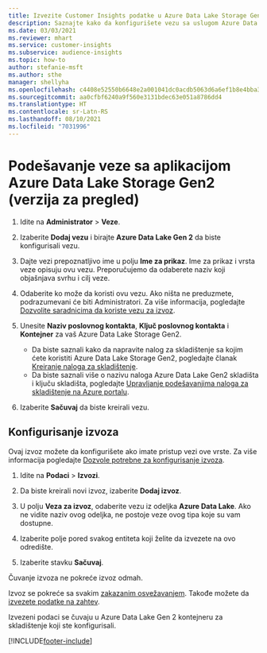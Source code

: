 ```yaml
---
title: Izvezite Customer Insights podatke u Azure Data Lake Storage Gen2
description: Saznajte kako da konfigurišete vezu sa uslugom Azure Data Lake Storage Gen2.
ms.date: 03/03/2021
ms.reviewer: mhart
ms.service: customer-insights
ms.subservice: audience-insights
ms.topic: how-to
author: stefanie-msft
ms.author: sthe
manager: shellyha
ms.openlocfilehash: c4408e52550b6648e2a001041dc0acdb5063d6a6ef1b8e4bba3321bf25fefcfc
ms.sourcegitcommit: aa0cfbf6240a9f560e3131bdec63e051a8786dd4
ms.translationtype: HT
ms.contentlocale: sr-Latn-RS
ms.lasthandoff: 08/10/2021
ms.locfileid: "7031996"
---
```

# <a name="set-up-the-connection-to-azure-data-lake-storage-gen2-preview"></a>Podešavanje veze sa aplikacijom Azure Data Lake Storage Gen2 (verzija za pregled)

1. Idite na **Administrator** > **Veze**.

1. Izaberite **Dodaj vezu** i birajte **Azure Data Lake Gen 2** da biste konfigurisali vezu.

1. Dajte vezi prepoznatljivo ime u polju **Ime za prikaz**. Ime za prikaz i vrsta veze opisuju ovu vezu. Preporučujemo da odaberete naziv koji objašnjava svrhu i cilj veze.

1. Odaberite ko može da koristi ovu vezu. Ako ništa ne preduzmete, podrazumevani će biti Administratori. Za više informacija, pogledajte [Dozvolite saradnicima da koriste vezu za izvoz](connections.md#allow-contributors-to-use-a-connection-for-exports).

1. Unesite **Naziv poslovnog kontakta**, **Ključ poslovnog kontakta** i **Kontejner** za vaš Azure Data Lake Storage Gen2.
    - Da biste saznali kako da napravite nalog za skladištenje sa kojim ćete koristiti Azure Data Lake Storage Gen2, pogledajte članak [Kreiranje naloga za skladištenje](/azure/storage/blobs/create-data-lake-storage-account). 
    - Da biste saznali više o nazivu naloga Azure Data Lake Gen2 skladišta i ključu skladišta, pogledajte [Upravljanje podešavanjima naloga za skladištenje na Azure portalu](/azure/storage/common/storage-account-manage).

1. Izaberite **Sačuvaj** da biste kreirali vezu. 

## <a name="configure-an-export"></a>Konfigurisanje izvoza

Ovaj izvoz možete da konfigurišete ako imate pristup vezi ove vrste. Za više informacija pogledajte [Dozvole potrebne za konfigurisanje izvoza](export-destinations.md#set-up-a-new-export).

1. Idite na **Podaci** > **Izvozi**.

1. Da biste kreirali novi izvoz, izaberite **Dodaj izvoz**.

1. U polju **Veza za izvoz**, odaberite vezu iz odeljka **Azure Data Lake**. Ako ne vidite naziv ovog odeljka, ne postoje veze ovog tipa koje su vam dostupne.

1. Izaberite polje pored svakog entiteta koji želite da izvezete na ovo odredište.

1. Izaberite stavku **Sačuvaj**.

Čuvanje izvoza ne pokreće izvoz odmah.

Izvoz se pokreće sa svakim [zakazanim osvežavanjem](system.md#schedule-tab). Takođe možete da [izvezete podatke na zahtev](export-destinations.md#run-exports-on-demand). 

Izvezeni podaci se čuvaju u Azure Data Lake Gen 2 kontejneru za skladištenje koji ste konfigurisali. 

[!INCLUDE[footer-include](../includes/footer-banner.md)]
